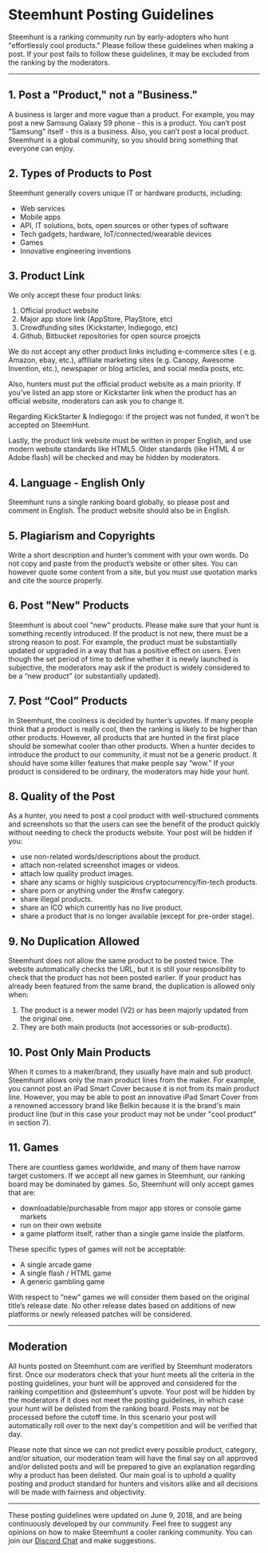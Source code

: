 # Steemhunt Posting Guidelines

Steemhunt is a ranking community run by early-adopters who hunt "effortlessly cool products." Please follow these guidelines when making a post. If your post fails to follow these guidelines, it may be excluded from the ranking by the moderators.

<hr>

## 1. Post a "Product," not a "Business."
A business is larger and more vague than a product. For example, you may post a new Samsung Galaxy S9 phone - this is a product. You can’t post "Samsung" itself - this is a business. Also, you can’t post a local product. Steemhunt is a global community, so you should bring something that everyone can enjoy.

## 2. Types of Products to Post
Steemhunt generally covers unique IT or hardware products, including:
* Web services
* Mobile apps
* API, IT solutions, bots, open sources or other types of software
* Tech gadgets, hardware, IoT/connected/wearable devices
* Games
* Innovative engineering inventions

## 3. Product Link
We only accept these four product links:
1. Official product website
2. Major app store link (AppStore, PlayStore, etc)
3. Crowdfunding sites (Kickstarter, Indiegogo, etc)
4. Github, Bitbucket repositories for open source proejcts

We do not accept any other product links including e-commerce sites ( e.g. Amazon, ebay, etc.), affiliate marketing sites (e.g. Canopy, Awesome Invention, etc.), newspaper or blog articles, and social media posts, etc.

Also, hunters must put the official product website as a main priority. If you’ve listed an app store or Kickstarter link when the product has an official website, moderators can ask you to change it.

Regarding KickStarter & Indiegogo: if the project was not funded, it won't be accepted on SteemHunt.

Lastly, the product link website must be written in proper English, and use modern website standards like HTML5. Older standards (like HTML 4 or Adobe flash) will be checked and may be hidden by moderators.

## 4. Language - English Only
Steemhunt runs a single ranking board globally, so please post and comment in English. The product website should also be in English.

## 5. Plagiarism and Copyrights
Write a short description and hunter’s comment with your own words. Do not copy and paste from the product’s website or other sites. You can however quote some content from a site, but you must use quotation marks and cite the source properly.

## 6. Post "New" Products
Steemhunt is about cool "new" products. Please make sure that your hunt is something recently introduced. If the product is not new, there must be a strong reason to post. For example, the product must be substantially updated or upgraded in a way that has a positive effect on users. Even though the set period of time to define whether it is newly launched is subjective, the moderators may ask if the product is widely considered to be a “new product” (or substantially updated).

## 7. Post “Cool” Products
In Steemhunt, the coolness is decided by hunter’s upvotes. If many people think that a product is really cool, then the ranking is likely to be higher than other products. However, all products that are hunted in the first place should be somewhat cooler than other products. When a hunter decides to introduce the product to our community, it must not be a generic product. It should have some killer features that make people say “wow.” If your product is considered to be ordinary, the moderators may hide your hunt.

## 8. Quality of the Post
As a hunter, you need to post a cool product with well-structured comments and screenshots so that the users can see the benefit of the product quickly without needing to check the products website. Your post will be hidden if you:
* use non-related words/descriptions about the product.
* attach non-related screenshot images or videos.
* attach low quality product images.
* share any scams or highly suspicious cryptocurrency/fin-tech products.
* share porn or anything under the #nsfw category.
* share illegal products.
* share an ICO which currently has no live product.
* share a product that is no longer available (except for pre-order stage).

## 9. No Duplication Allowed
Steemhunt does not allow the same product to be posted twice. The website automatically checks the URL, but it is still your responsibility to check that the product has not been posted earlier. If your product has already been featured from the same brand, the duplication is allowed only when:
1. The product is a newer model (V2) or has been majorly updated from the original one.
2. They are both main products (not accessories or sub-products).

## 10. Post Only Main Products
When it comes to a maker/brand, they usually have main and sub product. Steemhunt allows only the main product lines from the maker. For example, you cannot post an iPad Smart Cover because it is not from its main product line. However, you may be able to post an innovative iPad Smart Cover from a renowned accessory brand like Belkin because it is the brand's main product line (but in this case your product may not be under "cool product" in section 7).

## 11. Games
There are countless games worldwide, and many of them have narrow target customers. If we accept all new games in Steemhunt, our ranking board may be dominated by games. So, Steemhunt will only accept games that are:
* downloadable/purchasable from major app stores or console game markets
* run on their own website
* a game platform itself, rather than a single game inside the platform.

These specific types of games will not be acceptable:
* A single arcade game
* A single flash / HTML game
* A generic gambling game

With respect to “new” games we will consider them based on the original title’s release date. No other release dates based on additions of new platforms or newly released patches will be considered.

<hr>

## Moderation
All hunts posted on Steemhunt.com are verified by Steemhunt moderators first. Once our moderators check that your hunt meets all the criteria in the posting guidelines, your hunt will be approved and considered for the ranking competition and @steemhunt's upvote. Your post will be hidden by the moderators if it does not meet the posting guidelines, in which case your hunt will be delisted from the ranking board. Posts may not be processed before the cutoff time. In this scenario your post will automatically roll over to the next day's competition and will be verified that day.

Please note that since we can not predict every possible product, category, and/or situation, our moderation team will have the final say on all approved and/or delisted posts and will be prepared to give an explanation regarding why a product has been delisted. Our main goal is to uphold a quality posting and product standard for hunters and visitors alike and all decisions will be made with fairness and objectivity.

<hr>

These posting guidelines were updated on June 9, 2018, and are being continuously developed by our community. Feel free to suggest any opinions on how to make Steemhunt a cooler ranking community. You can join our [Discord Chat](https://discord.gg/mWXpgks) and make suggestions.

